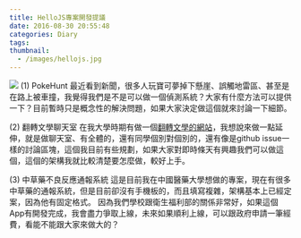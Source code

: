 ```yaml
---
title: HelloJS專案開發提議
date: 2016-08-30 20:55:48
categories: Diary
tags:
thumbnail:
  - /images/hellojs.jpg
---
```

<img src="/images/hellojs.jpg">
(1) PokeHunt
最近看到新聞，很多人玩寶可夢掉下懸崖、誤觸地雷區、甚至是在路上被車撞，我覺得我們是不是可以做一個偵測系統？大家有什麼方法可以提供一下？目前暫時只是概念性的解決問題，如果大家決定做這個就來討論一下細節。

(2) 翻轉文學聊天室
在我大學時期有做一個[翻轉文學的網站](http://flipliterature.tw)，我想說來做一點延伸，就是做聊天室、有全體的，還有同學個別對個別的，還有像是github issue一樣的討論區塊，這個我目前有些規劃，如果大家對即時條天有興趣我們可以做這個，這個的架構我就比較清楚要怎麼做，較好上手。

(3) 中草藥不良反應通報系統
這是目前我在中國醫藥大學想做的專案，現在有很多中草藥的通報系統，但是目前卻沒有手機板的，而且填寫複雜，架構基本上已經定案，因為他有固定格式。
因為我們學校跟衛生福利部的關係非常好，如果這個App有開發完成，我會盡力爭取上線，未來如果順利上線，可以跟政府申請一筆經費，看能不能跟大家來做大的？
